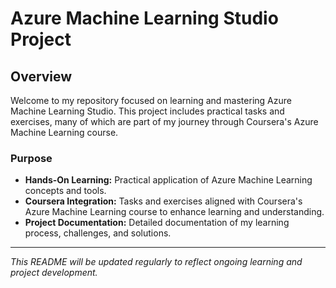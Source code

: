 # Azure Machine Learning Studio Project

## Overview
Welcome to my repository focused on learning and mastering Azure Machine Learning Studio. This project includes practical tasks and exercises, many of which are part of my journey through Coursera's Azure Machine Learning course.

### Purpose
- **Hands-On Learning:** Practical application of Azure Machine Learning concepts and tools.
- **Coursera Integration:** Tasks and exercises aligned with Coursera's Azure Machine Learning course to enhance learning and understanding.
- **Project Documentation:** Detailed documentation of my learning process, challenges, and solutions.

---

*This README will be updated regularly to reflect ongoing learning and project development.*
